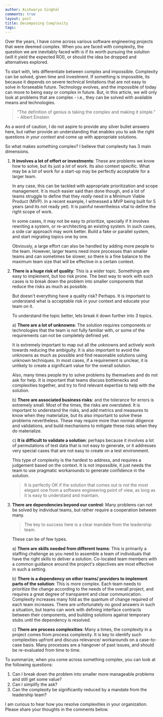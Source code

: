 ```yaml
---
author: Aishwarya Singhal
comments: true
layout: post
title: Decomposing Complexity
tags:
---
```


Over the years, I have come across various software engineering projects that were deemed complex. When you are faced with complexity, the question we are inevitably faced with is if its worth pursuing the solution (will it yield the expected ROI), or should the idea be dropped and alternatives explored.

To start with, lets differentiate between complex and impossible. Complexity can be solved, given time and investment. If something is impossible, its because it depends on severe technical limitations that are not easy to solve in forseeable future. Technology evolves, and the impossible of today can move to being easy or complex in future. But, in this article, we will only look at problems that are complex - i.e., they can be solved with available means and technologies. 

> “The definition of genius is taking the complex and making it simple.” - Albert Einstein

As a word of caution, I do not aspire to provide any silver bullet answers here, but rather provide an understanding that enables you to ask the right questions *in your context* and come up with appropriate solutions. 

So what makes something complex? I believe that complexity has 3 main dimensions.

1. **It involves a lot of effort or investments**: These are problems we know how to solve, but its just a *lot* of work. Its also context specific. What may be a lot of work for a start-up may be perfectly acceptable for a larger team.

    In any case, this can be tackled with appropriate prioritization and scope management. It is much easier said than done though, and a lot of teams struggle to define that they *really* need in a Minimum Viable Product (MVP). In a recent example, I witnessed a MVP being built for 5 years (and its not ready yet). It is painful nevertheless vital to define the right scope of work.

    In some cases, it may not be easy to prioritize, specially if it involves rewriting a system, or re-architecting an existing system. In such cases, a side car approach may work better. Build a fake or parallel system, and start migrating topics one by one.

    Obviously, a large effort can also be handled by adding more people to the team. However, larger teams need more processes than smaller teams and can sometimes be slower, so there is a fine balance to the maximum team size that will be effective in a certain context.

2. **There is a huge risk of quality**: This is a wider topic. Somethings are easy to implement, but too risk prone. The best way to work with such cases is to break down the problem into smaller components that reduce the risks as much as possible.

    But doesn't everything have a quality risk? Perhaps. It is important to understand what is acceptable risk in your context and educate your team on it.

    To understand the topic better, lets break it down further into 3 topics.

    a) **There are a lot of unknowns**: The solution requires components or technologies that the team is not fully familiar with, or some of the requirements can not be completely defined yet. 

    It is extremely important to map out all the unknowns and actively work towards reducing the ambiguity. It is also important to avoid the unknowns as much as possible and find reasonable solutions using unknown techniques. In most cases, if a requirement is unclear, it is unlikely to create a significant value for the overall solution.

    Also, many times people try to solve problems by themselves and do not ask for help. It is important that teams discuss bottlenecks and complexities together, and try to find relevant expertise to help with the solution.

    b) **There are associated business risks**: and the tolerance for errors is extremely small. Most of the times, the risks are overstated. It is important to understand the risks, and add metrics and measures to know when they materialize, but its also important to solve these problems nevertheless. These may require more than normal diligence and validations, and build mechanisms to mitigate these risks when they do materialize.

    c) **It is difficult to validate a solution**: perhaps because it involves a lot of permutations of test data that is not easy to generate, or it addresses very special cases that are not easy to create on a test environment. 

    This type of complexity is the hardest to address, and requires a judgement based on the context. It is not impossible, it just needs the team to use pragmatic workarounds to generate confidence in the solution.

    > It is perfectly OK if the solution that comes out is not the most elegant one from a software engineering point of view, as long as it is easy to understand and maintain.

3. **There are dependencies beyond our control**: Many problems can not be solved by individual teams, but rather require a cooperation between many. 

    > The key to success here is a clear mandate from the leadership team.

    These can be of few types.

    a) **There are skills needed from different teams**: This is primarily a staffing challenge as you need to assemble a team of individuals that have the right skills to deliver a solution. Co-located team members with a common guidance around the project's objectives are most effective in such a setting.

    b) **There is a dependency on other teams/ providers to implement parts of the solution**: This is more complex. Each team needs to prioritize the change according to the needs of the overall project, and requires a great degree of transparent and clear communication. Complexity increases many fold as the quantum of change required of each team increases. There are unfortunately no good answers in such a situation, but teams can work with defining interface contracts between their components, and building solutions against temporary stubs until the dependency is resolved.

    c) **There are process complexities**: Many a times, the complexity in a project comes from process complexity. It is key to identify such complexities upfront and discuss relevance/ workarounds on a case-to-case basis. Many processes are a hangover of past issues, and should be re-evaluated from time to time.


To summarize, when you come across something complex, you can look at the following questions:

1. Can I break down the problem into smaller more manageable problems and still get some value?
2. Can I simplify the ask?
3. Can the complexity be significantly reduced by a mandate from the leadership team?

I am curious to hear how you resolve complexities in your organization. Please share your thoughts in the comments below.